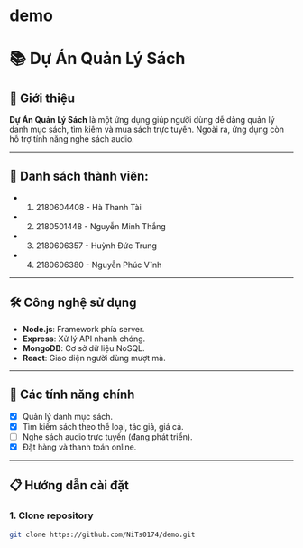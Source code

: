 # demo
# 📚 Dự Án Quản Lý Sách

## 🌟 Giới thiệu
**Dự Án Quản Lý Sách** là một ứng dụng giúp người dùng dễ dàng quản lý danh mục sách, tìm kiếm và mua sách trực tuyến. Ngoài ra, ứng dụng còn hỗ trợ tính năng nghe sách audio.

---

## 🚀 Danh sách thành viên:
- 1. 2180604408 - Hà Thanh Tài
- 2. 2180501448 - Nguyễn Minh Thắng
- 3. 2180606357 - Huỳnh Đức Trung
- 4. 2180606380 - Nguyễn Phúc Vĩnh

---

## 🛠️ Công nghệ sử dụng
- **Node.js**: Framework phía server.
- **Express**: Xử lý API nhanh chóng.
- **MongoDB**: Cơ sở dữ liệu NoSQL.
- **React**: Giao diện người dùng mượt mà.

---

## 🚀 Các tính năng chính
- [x] Quản lý danh mục sách.
- [x] Tìm kiếm sách theo thể loại, tác giả, giá cả.
- [ ] Nghe sách audio trực tuyến (đang phát triển).
- [x] Đặt hàng và thanh toán online.

---

## 📋 Hướng dẫn cài đặt

### 1. Clone repository
```bash
git clone https://github.com/NiTs0174/demo.git
